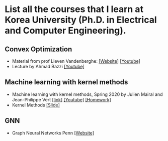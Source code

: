 
# List all the courses that I learn at Korea University (Ph.D. in Electrical and Computer Engineering).
## Convex Optimization
- Material from prof Lieven Vandenberghe: [[Website]](http://www.seas.ucla.edu/~vandenbe/) [[Youtube]](https://www.youtube.com/watch?v=SsqlMPSX7tk&list=PL8WsPW41L6l7rviIGvIkY0-jn-tM3YSNi&index=3)
- Lecture by Ahmad Bazzi [[Youtube]](https://www.youtube.com/watch?v=SHJuGASZwlE&list=PL-DDW8QIRjNOVxrU2efygBw0xADVOgpmw)

## Machine learning with kernel methods
- Machine learning with kernel methods, Spring 2020 by Julien Mairal and Jean-Philippe Vert [[link]](https://members.cbio.mines-paristech.fr/~jvert/svn/kernelcourse/course/2020mva/) [[Youtube]](https://www.youtube.com/watch?v=IzGS8uKc5E4&list=PLD93kGj6_EdrkNj27AZMecbRlQ1SMkp_o&index=3) [[Homework]](https://perso.crans.org/besson/publis/mva-2016/MVA_2015-16__Kernel_Methods__Homework__Besson_Clement_Zerbib.en.pdf)
- Kernel Methods [[Slide]](http://cs229.stanford.edu/summer2020/cs229-notes3.pdf)
## GNN
- Graph Neural Networks Penn [[Website]](https://gnn.seas.upenn.edu/lectures/)
